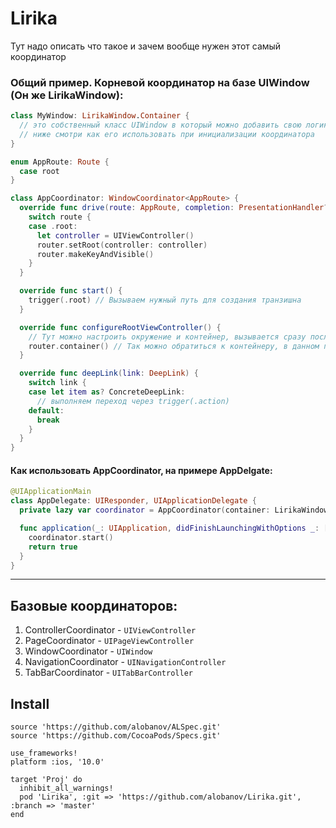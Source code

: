 # Lirika
Тут надо описать что такое и зачем вообще нужен этот самый координатор

### Общий пример. Корневой координатор на базе UIWindow (Он же LirikaWindow):

```swift
class MyWindow: LirikaWindow.Container {
  // это собственный класс UIWindow в который можно добавить свою логику
  // ниже смотри как его использовать при инициализации координатора
}

enum AppRoute: Route {
  case root
}

class AppCoordinator: WindowCoordinator<AppRoute> {
  override func drive(route: AppRoute, completion: PresentationHandler?) {
    switch route {
    case .root:
      let controller = UIViewController()
      router.setRoot(controller: controller)
      router.makeKeyAndVisible()
    }
  }

  override func start() {
    trigger(.root) // Вызываем нужный путь для создания транзишна
  }

  override func configureRootViewController() {
    // Тут можно настроить окружение и контейнер, вызывается сразу после старта
    router.container() // Так можно обратиться к контейнеру, в данном примере это UIWindow
  }

  override func deepLink(link: DeepLink) {
    switch link {
    case let item as? ConcreteDeepLink:
      // выполняем переход через trigger(.action)
    default:
      break
    }
  }
}
```

#### Как использовать AppCoordinator, на примере AppDelgate:

```swift
@UIApplicationMain
class AppDelegate: UIResponder, UIApplicationDelegate {
  private lazy var coordinator = AppCoordinator(container: LirikaWindow(container: MyWindow()))

  func application(_: UIApplication, didFinishLaunchingWithOptions _: [UIApplication.LaunchOptionsKey: Any]?) -> Bool {
    coordinator.start()
    return true
  }
}

```

---

## Базовые координаторов:

1. ControllerCoordinator - `UIViewController`
2. PageCoordinator - `UIPageViewController`
3. WindowCoordinator - `UIWindow`
4. NavigationCoordinator - `UINavigationController`
5. TabBarCoordinator - `UITabBarController`

## Install

```
source 'https://github.com/alobanov/ALSpec.git'
source 'https://github.com/CocoaPods/Specs.git'

use_frameworks!
platform :ios, '10.0'

target 'Proj' do
  inhibit_all_warnings!
  pod 'Lirika', :git => 'https://github.com/alobanov/Lirika.git', :branch => 'master'
end
```
